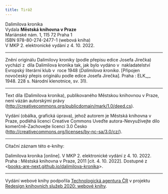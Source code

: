 ```yaml
---
title: Tiráž
---
```


Dalimilova kronika  
Vydala **Městská knihovna v Praze**    
Mariánské nám. 1, 115 72 Praha 1  
ISBN 978-80-274-2477-1 (webová kniha)  
V MKP 2. elektronické vydání z 4. 10. 2022.

***

Znění originálu Dalimilovy kroniky (podle přepisu edice Josefa Jirečka) vychází z  díla Dalimilova kronika tak, jak bylo vydáno v  nakladatelství Evropský literární klub v  roce 1948 (_Dalimilova kronika_. \[Připojen novočeský přepis originálu podle edice Josefa Jirečka\]. Praha : ELK_,_ 1948\. 228 s. Národní klenotnice, sv. 31).

***

  
Text díla (Dalimilova kronika), publikovaného Městskou knihovnou v Praze, není vázán autorskými právy (http://creativecommons.org/publicdomain/mark/1.0/deed.cs).

  
Vydání (obálka, grafická úprava), jehož autorem je Městská knihovna v Praze, podléhá licenci Creative Commons Uveďte autora-Nevyužívejte dílo komerčně-Zachovejte licenci 3.0 Česko (http://creativecommons.org/licenses/by-nc-sa/3.0/cz/).

***

Citační záznam této e-knihy:

Dalimilova kronika \[online\]. V MKP 2. elektronické vydání z 4. 10. 2022. Praha : Městská knihovna v Praze, 2011 \[cit. 4. 10. 2022]. Dostupné z <[books-are-next.github.io/dalimilova-kronika](https://books-are-next.github.io/dalimilova-kronika/)>.

***

Vydání webové knihy podpořila [Technologická agentura ČR](https://www.tacr.cz/) v projektu [Redesign knihovních služeb 2020: webové knihy](https://starfos.tacr.cz/cs/project/TL04000391).